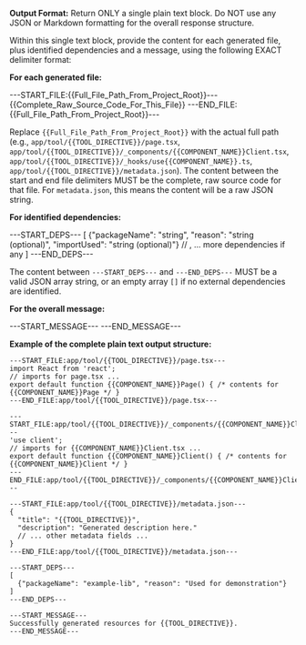 **Output Format:**
Return ONLY a single plain text block. Do NOT use any JSON or Markdown formatting for the overall response structure.

Within this single text block, provide the content for each generated file, plus identified dependencies and a message, using the following EXACT delimiter format:

**For each generated file:**

---START_FILE:{{Full_File_Path_From_Project_Root}}---
{{Complete_Raw_Source_Code_For_This_File}}
---END_FILE:{{Full_File_Path_From_Project_Root}}---

Replace `{{Full_File_Path_From_Project_Root}}` with the actual full path (e.g., `app/tool/{{TOOL_DIRECTIVE}}/page.tsx`, `app/tool/{{TOOL_DIRECTIVE}}/_components/{{COMPONENT_NAME}}Client.tsx`, `app/tool/{{TOOL_DIRECTIVE}}/_hooks/use{{COMPONENT_NAME}}.ts`, `app/tool/{{TOOL_DIRECTIVE}}/metadata.json`).
The content between the start and end file delimiters MUST be the complete, raw source code for that file. For `metadata.json`, this means the content will be a raw JSON string.

**For identified dependencies:**

---START_DEPS---
[
{"packageName": "string", "reason": "string (optional)", "importUsed": "string (optional)"}
// , ... more dependencies if any
]
---END_DEPS---

The content between `---START_DEPS---` and `---END_DEPS---` MUST be a valid JSON array string, or an empty array `[]` if no external dependencies are identified.

**For the overall message:**

---START_MESSAGE---
<Brief message about generation success or any warnings>
---END_MESSAGE---

**Example of the complete plain text output structure:**

```text
---START_FILE:app/tool/{{TOOL_DIRECTIVE}}/page.tsx---
import React from 'react';
// imports for page.tsx ...
export default function {{COMPONENT_NAME}}Page() { /* contents for {{COMPONENT_NAME}}Page */ }
---END_FILE:app/tool/{{TOOL_DIRECTIVE}}/page.tsx---

---START_FILE:app/tool/{{TOOL_DIRECTIVE}}/_components/{{COMPONENT_NAME}}Client.tsx---
'use client';
// imports for {{COMPONENT_NAME}}Client.tsx ...
export default function {{COMPONENT_NAME}}Client() { /* contents for {{COMPONENT_NAME}}Client */ }
---END_FILE:app/tool/{{TOOL_DIRECTIVE}}/_components/{{COMPONENT_NAME}}Client.tsx---

---START_FILE:app/tool/{{TOOL_DIRECTIVE}}/metadata.json---
{
  "title": "{{TOOL_DIRECTIVE}}",
  "description": "Generated description here."
  // ... other metadata fields ...
}
---END_FILE:app/tool/{{TOOL_DIRECTIVE}}/metadata.json---

---START_DEPS---
[
  {"packageName": "example-lib", "reason": "Used for demonstration"}
]
---END_DEPS---

---START_MESSAGE---
Successfully generated resources for {{TOOL_DIRECTIVE}}.
---END_MESSAGE---


```

